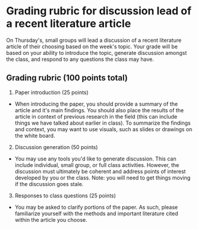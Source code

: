 # Grading rubric for discussion lead of a recent literature article
On Thursday's, small groups will lead a discussion of a recent literature
article of their choosing based on the week's topic. Your grade will be based on your
ability to introduce the topic, generate discussion amongst the class, and respond to
any questions the class may have.

## Grading rubric (100 points total)

1. Paper introduction (25 points)
- When introducing the paper, you should provide a summary of the article and it's main
findings.
You should also place the results of the article in context of previous research in the
field (this can include things we have talked about earlier in class).
To summarize the findings and context, you may want to use visuals, such as
slides or drawings on the white board.

2. Discussion generation (50 points)
- You may use any tools you'd like to generate discussion. This can include individual,
small group, or full class activities. However, the discussion must ultimately be coherent
and address points of interest developed by you or the class. Note: you will need to get
things moving if the discussion goes stale.

3. Responses to class questions (25 points)
- You may be asked to clarify portions of the paper. As such, please familiarize yourself
with the methods and important literature cited within the article you choose.